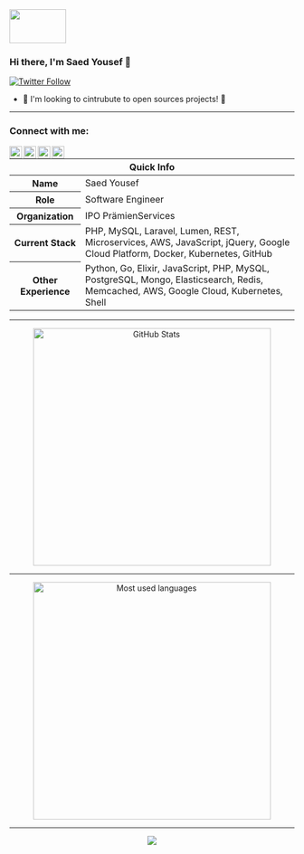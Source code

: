 
<!-- top left -->
<a href="#">
    <img src="https://media1.giphy.com/media/L0C3eo0XgklO7iqXRC/source.gif" width="100" height="60"/> 
</a>

### Hi there, I'm Saed Yousef 👋

<p>
  <a href="https://twitter.com/saedqyousef">
    <img alt="Twitter Follow" src="https://img.shields.io/twitter/follow/saedqyousef?style=for-the-badge">
  </a>
</p>

- 🔭 I'm looking to cintrubute to open sources projects! 👯
---

### Connect with me:
[<img align="left" alt="saed_q | Twitter" width="22px" src="https://img.icons8.com/color/452/twitter--v1.png" />][twitter]
[<img align="left" alt="saedyousef | LinkedIn" width="22px" src="https://img.icons8.com/color/344/linkedin.png" />][linkedin]
[<img align="left" alt="saedqyousef | Instagram" width="22px" src="https://img.icons8.com/color/452/instagram-new--v1.png" />][instagram]
[<img align="left" alt="saedqyousef | Facebook" width="22px" src="https://img.icons8.com/color/452/facebook-new.png" />][facebook]


<table>
  <thead>
    <tr>
      <th colspan="2">Quick Info</th>
    </tr>
  </thead>
  <tbody>
    <tr><th scope='row'>Name</th><td>Saed Yousef</td></tr>
    <tr><th scope='row'>Role</th><td>Software Engineer</td></tr>
    <tr><th scope='row'>Organization</th><td>IPO PrämienServices</td></tr>
    <tr><th scope='row'>Current Stack</th><td>PHP, MySQL, Laravel, Lumen, REST, Microservices, AWS, JavaScript, jQuery, Google Cloud Platform, Docker, Kubernetes, GitHub </td></tr>
    <tr><th scope='row'>Other Experience</th><td>Python, Go, Elixir, JavaScript, PHP, MySQL, PostgreSQL, Mongo, Elasticsearch, Redis, Memcached, AWS, Google Cloud, Kubernetes, Shell</td></tr>
  </tbody>
</table>

---

 <!-- GitHub stats -->
<p align="center">
  <img align="center" src="https://github-readme-stats.vercel.app/api?username=saedyousef&show_icons=true&count_private=true&hide=none&theme=tokyonight" alt="GitHub Stats" width="420"/>
</p>

---

 <!-- Most Used Languages -->
<p align="center">
  <img align="center" src="https://github-readme-stats.vercel.app/api/top-langs/?username=saedyousef&show_icons=true&include_all_commits=true&theme=material-palenight&layout=compact&hide=css,html,blade" alt="Most used languages" width="420"/>
</p>


[twitter]: https://twitter.com/saedqyousef
[linkedin]: https://www.linkedin.com/in/saedyousef/
[instagram]: https://www.instagram.com/saedqyousef/
[facebook]: https://www.facebook.com/saedqyousef

---
  <!-- vercel github profile trophy -->
<p align="center">
  <img src="https://github-profile-trophy.vercel.app/?username=saedyousef&column=6&theme=onedark&title=Commit,PullRequest,Repositories,Followers,Stars,Issues"/>
</p>

